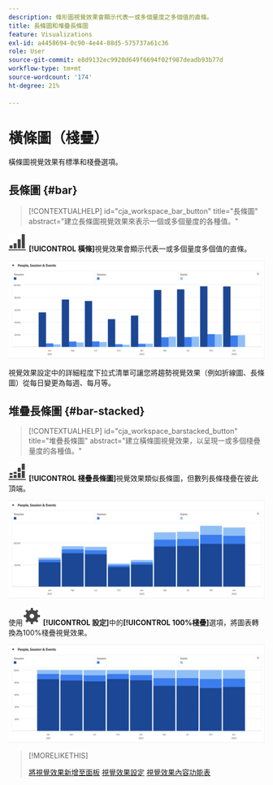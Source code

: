 ```yaml
---
description: 條形圖視覺效果會顯示代表一或多個量度之多個值的直條。
title: 長條圖和堆疊長條圖
feature: Visualizations
exl-id: a4458694-0c90-4e44-88d5-575737a61c36
role: User
source-git-commit: e8d9132ec9920d649f6694f02f987deadb93b77d
workflow-type: tm+mt
source-wordcount: '174'
ht-degree: 21%

---
```


# 橫條圖（棧疊）

橫條圖視覺效果有標準和棧疊選項。

## 長條圖 {#bar}

<!-- markdownlint-disable MD034 -->

>[!CONTEXTUALHELP]
>id="cja_workspace_bar_button"
>title="長條圖"
>abstract="建立長條圖視覺效果來表示一個或多個量度的各種值。"

<!-- markdownlint-enable MD034 -->


![GraphBarVertical](/help/assets/icons/GraphBarVertical.svg) **[!UICONTROL 橫條]**&#x200B;視覺效果會顯示代表一或多個量度多個值的直條。

![虛擬長條圖視覺效果顯示多個量度，包括頁面檢視、造訪、登入和退出。](assets/bar.png)

視覺效果設定中的詳細程度下拉式清單可讓您將趨勢視覺效果（例如折線圖、長條圖）從每日變更為每週、每月等。

## 堆疊長條圖 {#bar-stacked}

<!-- markdownlint-disable MD034 -->

>[!CONTEXTUALHELP]
>id="cja_workspace_barstacked_button"
>title="堆疊長條圖"
>abstract="建立橫條圖視覺效果，以呈現一或多個棧疊量度的各種值。"

<!-- markdownlint-enable MD034 -->


![GraphBarVerticalStacked](/help/assets/icons/GraphBarVerticalStacked.svg) **[!UICONTROL 棧疊長條圖]**&#x200B;視覺效果類似長條圖，但數列長條棧疊在彼此頂端。

![顯示多個量度的棧疊長條圖。](assets/bar-stacked.png)

使用![設定](/help/assets/icons/Setting.svg) **[!UICONTROL 設定]**&#x200B;中的&#x200B;**[!UICONTROL 100%棧疊]**&#x200B;選項，將圖表轉換為100%棧疊視覺效果。

![100%棧疊長條圖。](assets/bar-stacked100.png)

>[!MORELIKETHIS]
>
>[將視覺效果新增至面板](/help/analysis-workspace/visualizations/freeform-analysis-visualizations.md#add-visualizations-to-a-panel)
>[視覺效果設定](/help/analysis-workspace/visualizations/freeform-analysis-visualizations.md#settings)
>[視覺效果內容功能表](/help/analysis-workspace/visualizations/freeform-analysis-visualizations.md#context-menu)
>

